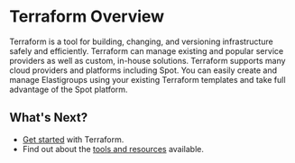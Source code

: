 # Terraform Overview

Terraform is a tool for building, changing, and versioning infrastructure safely and efficiently. Terraform can manage existing and popular service providers as well as custom, in-house solutions. Terraform supports many cloud providers and platforms including Spot. You can easily create and manage Elastigroups using your existing Terraform templates and take full advantage of the Spot platform.

## What's Next?

- [Get started](tools-and-provisioning/terraform/getting-started/) with Terraform.
- Find out about the [tools and resources](tools-and-provisioning/terraform/tools/) available.
